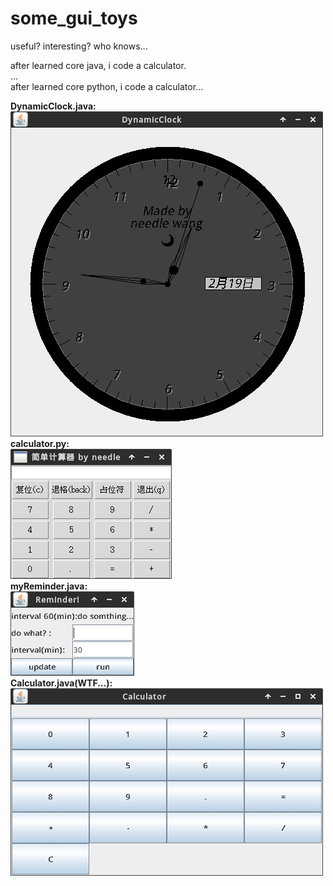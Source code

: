 # some_gui_toys
useful? interesting? who knows...

after learned core java, i code a calculator.  
...  
after learned core python, i code a calculator...  

**DynamicClock.java:**  
![image](https://github.com/needle-wang/some_gui_toys/blob/master/screenshots/1.png)  
**calculator.py:**  
![image](https://github.com/needle-wang/some_gui_toys/blob/master/screenshots/2.png)  
**myReminder.java:**  
![image](https://github.com/needle-wang/some_gui_toys/blob/master/screenshots/3.png)  
**Calculator.java(WTF...):**  
![image](https://github.com/needle-wang/some_gui_toys/blob/master/screenshots/4.png)  

